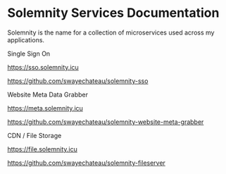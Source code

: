 # Solemnity Services Documentation

Solemnity is the name for a collection of microservices used across my applications.

Single Sign On

https://sso.solemnity.icu

https://github.com/swayechateau/solemnity-sso

Website Meta Data Grabber

https://meta.solemnity.icu

https://github.com/swayechateau/solemnity-website-meta-grabber


CDN / File Storage

https://file.solemnity.icu

https://github.com/swayechateau/solemnity-fileserver


